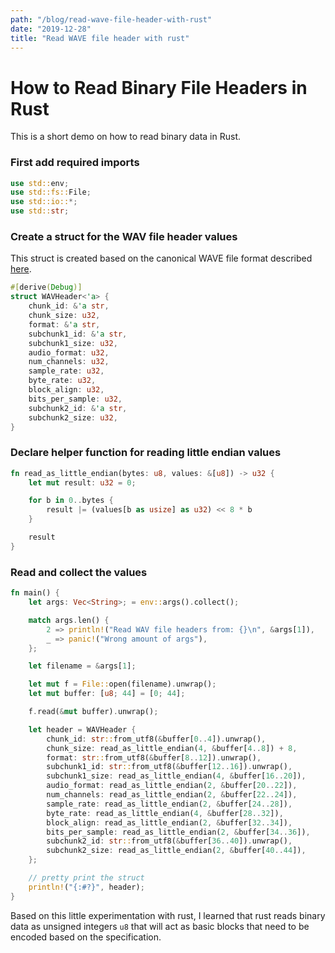 ```yaml
---
path: "/blog/read-wave-file-header-with-rust"
date: "2019-12-28"
title: "Read WAVE file header with rust"
---
```


# How to Read Binary File Headers in Rust

This is a short demo on how to read binary data in Rust.

### First add required imports

```rust
use std::env;
use std::fs::File;
use std::io::*;
use std::str;
```

### Create a struct for the WAV file header values

This struct is created based on the canonical WAVE file format described [here](http://soundfile.sapp.org/doc/WaveFormat/).

```rust
#[derive(Debug)]
struct WAVHeader<'a> {
    chunk_id: &'a str,
    chunk_size: u32,
    format: &'a str,
    subchunk1_id: &'a str,
    subchunk1_size: u32,
    audio_format: u32,
    num_channels: u32,
    sample_rate: u32,
    byte_rate: u32,
    block_align: u32,
    bits_per_sample: u32,
    subchunk2_id: &'a str,
    subchunk2_size: u32,
}
```

### Declare helper function for reading little endian values

```rust
fn read_as_little_endian(bytes: u8, values: &[u8]) -> u32 {
    let mut result: u32 = 0;

    for b in 0..bytes {
        result |= (values[b as usize] as u32) << 8 * b
    }

    result
}
```

### Read and collect the values

```rust
fn main() {
    let args: Vec<String>; = env::args().collect();

    match args.len() {
        2 => println!("Read WAV file headers from: {}\n", &args[1]),
        _ => panic!("Wrong amount of args"),
    };

    let filename = &args[1];

    let mut f = File::open(filename).unwrap();
    let mut buffer: [u8; 44] = [0; 44];

    f.read(&mut buffer).unwrap();

    let header = WAVHeader {
        chunk_id: str::from_utf8(&buffer[0..4]).unwrap(),
        chunk_size: read_as_little_endian(4, &buffer[4..8]) + 8,
        format: str::from_utf8(&buffer[8..12]).unwrap(),
        subchunk1_id: str::from_utf8(&buffer[12..16]).unwrap(),
        subchunk1_size: read_as_little_endian(4, &buffer[16..20]),
        audio_format: read_as_little_endian(2, &buffer[20..22]),
        num_channels: read_as_little_endian(2, &buffer[22..24]),
        sample_rate: read_as_little_endian(2, &buffer[24..28]),
        byte_rate: read_as_little_endian(4, &buffer[28..32]),
        block_align: read_as_little_endian(2, &buffer[32..34]),
        bits_per_sample: read_as_little_endian(2, &buffer[34..36]),
        subchunk2_id: str::from_utf8(&buffer[36..40]).unwrap(),
        subchunk2_size: read_as_little_endian(2, &buffer[40..44]),
    };

    // pretty print the struct
    println!("{:#?}", header);
}
```

Based on this little experimentation with rust, I learned
that rust reads binary data as unsigned integers `u8` that
will act as basic blocks that need to be encoded based on the
specification.

```

```
